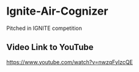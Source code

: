 # Ignite-Air-Cognizer
Pitched in IGNITE competition

## Video Link to YouTube
https://www.youtube.com/watch?v=nwzqFyIzcQE
